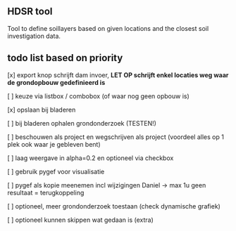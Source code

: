 ## HDSR tool

Tool to define soillayers based on given locations and the closest soil investigation data.

## todo list based on priority

[x] export knop schrijft dam invoer, **LET OP schrijft enkel locaties weg waar de grondopbouw gedefinieerd is**

[ ] keuze via listbox / combobox (of waar nog geen opbouw is)

[x] opslaan bij bladeren

[ ] bij bladeren ophalen grondonderzoek (TESTEN!)

[ ] beschouwen als project en wegschrijven als project (voordeel alles op 1 plek ook waar je gebleven bent)

[ ] laag weergave in alpha=0.2 en optioneel via checkbox

[ ] gebruik pygef voor visualisatie

[ ] pygef als kopie meenemen incl wijzigingen Daniel -> max 1u geen resultaat = terugkoppeling

[ ] optioneel, meer grondonderzoek toestaan (check dynamische grafiek)

[ ] optioneel kunnen skippen wat gedaan is (extra)
